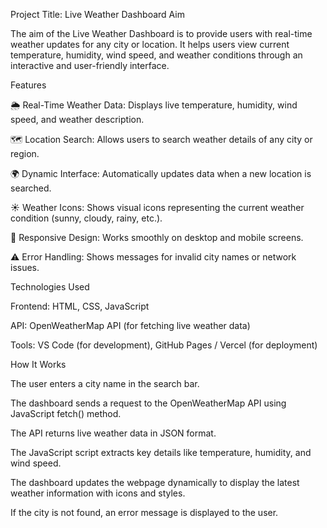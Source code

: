 Project Title: Live Weather Dashboard
Aim

The aim of the Live Weather Dashboard is to provide users with real-time weather updates for any city or location. It helps users view current temperature, humidity, wind speed, and weather conditions through an interactive and user-friendly interface.

Features

🌦️ Real-Time Weather Data: Displays live temperature, humidity, wind speed, and weather description.

🗺️ Location Search: Allows users to search weather details of any city or region.

🌍 Dynamic Interface: Automatically updates data when a new location is searched.

☀️ Weather Icons: Shows visual icons representing the current weather condition (sunny, cloudy, rainy, etc.).

📱 Responsive Design: Works smoothly on desktop and mobile screens.

⚠️ Error Handling: Shows messages for invalid city names or network issues.

Technologies Used

Frontend: HTML, CSS, JavaScript

API: OpenWeatherMap API (for fetching live weather data)

Tools: VS Code (for development), GitHub Pages / Vercel (for deployment)

How It Works

The user enters a city name in the search bar.

The dashboard sends a request to the OpenWeatherMap API using JavaScript fetch() method.

The API returns live weather data in JSON format.

The JavaScript script extracts key details like temperature, humidity, and wind speed.

The dashboard updates the webpage dynamically to display the latest weather information with icons and styles.

If the city is not found, an error message is displayed to the user.
